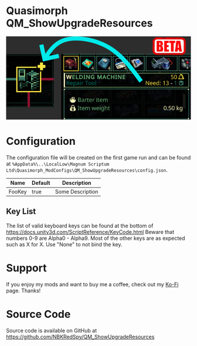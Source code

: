 # Quasimorph QM_ShowUpgradeResources

![thumbnail icon](media/thumbnail.png)

# Configuration

The configuration file will be created on the first game run and can be found at `%AppData%\..\LocalLow\Magnum Scriptum Ltd\Quasimorph_ModConfigs\QM_ShowUpgradeResources\config.json`.

|Name|Default|Description|
|--|--|--|
|FooKey|true|Some Description|

## Key List
The list of valid keyboard keys can be found  at the bottom of https://docs.unity3d.com/ScriptReference/KeyCode.html
Beware that numbers 0-9 are Alpha0 - Alpha9.  Most of the other keys are as expected such as X for X.
Use "None" to not bind the key.

# Support
If you enjoy my mods and want to buy me a coffee, check out my [Ko-Fi](https://ko-fi.com/nbkredspy71915) page.
Thanks!

# Source Code
Source code is available on GitHub at https://github.com/NBKRedSpy/QM_ShowUpgradeResources

